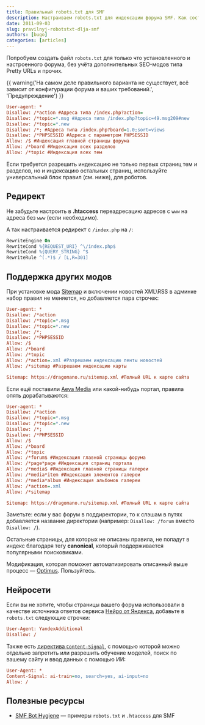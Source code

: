 ```yaml
---
title: Правильный robots.txt для SMF
description: Настраиваем robots.txt для индексации форума SMF. Как составить файл robots.txt для форума на движке SMF?
date: 2011-09-03
slug: pravilnyj-robotstxt-dlja-smf
authors: [bugo]
categories: [articles]
---
```


Попробуем создать файл `robots.txt` для только что установленного и настроенного форума, без учёта дополнительных SEO-модов типа Pretty URLs и прочих.

<!-- more -->

{{ warning('На самом деле правильного варианта не существует, всё зависит от конфигурации форума и ваших требований.', 'Предупреждение') }}

```ini
User-agent: *
Disallow: /*action #Адреса типа /index.php?action=
Disallow: /*topic=*.msg #Адреса типа /index.php?topic=49.msg209#new
Disallow: /*topic=*.new
Disallow: /*; #Адреса типа /index.php?board=1.0;sort=views
Disallow: /*PHPSESSID #Адреса с параметром PHPSESSID
Allow: /$ #Индексация главной страницы форума
Allow: /*board #Индексация всех разделов
Allow: /*topic #Индексация всех тем
```

Если требуется разрешить индексацию не только первых страниц тем и разделов, но и индексацию остальных страниц, используйте универсальный блок правил (см. ниже), для роботов.

## Редирект

Не забудьте настроить в **.htaccess** переадресацию адресов с `www` на адреса без `www` (если необходимо).

А так настраивается редирект с `/index.php` на `/`:

```apache
RewriteEngine On
RewriteCond %{REQUEST_URI} ^\/index.php$
RewriteCond %{QUERY_STRING} ^$
RewriteRule ^(.*)$ / [L,R=301]
```

## Поддержка других модов

При установке мода [Sitemap](/translations/sitemap) и включении новостей XML\RSS в админке набор правил не меняется, но добавляется пара строчек:

```ini
User-agent: *
Disallow: /*action
Disallow: /*topic=*.msg
Disallow: /*topic=*.new
Disallow: /*;
Disallow: /*PHPSESSID
Allow: /$
Allow: /*board
Allow: /*topic
Allow: /*action=.xml #Разрешаем индексацию ленты новостей
Allow: /*sitemap #Разрешаем индексацию карты

Sitemap: https://dragomano.ru/sitemap.xml #Полный URL к карте сайта
```

Если ещё поставили [Aeva Media](/translations/aeva-media) или какой-нибудь портал, правила опять дорабатываются:

```ini
User-agent: *
Disallow: /*action
Disallow: /*topic=*.msg
Disallow: /*topic=*.new
Disallow: /*;
Disallow: /*PHPSESSID
Allow: /$
Allow: /*board
Allow: /*topic
Allow: /*forum$ #Индексация главной страницы форума
Allow: /*page*page #Индексация страниц портала
Allow: /*media$ #Индексация главной страницы галереи
Allow: /*media*item #Индексация элементов галереи
Allow: /*media*album #Индексация альбомов галереи
Allow: /*action=.xml
Allow: /*sitemap

Sitemap: https://dragomano.ru/sitemap.xml #Полный URL к карте сайта
```

Заметьте: если у вас форум в поддиректории, то к слэшам в путях добавляется название директории (например: `Disallow: /forum` вместо `Disallow: /`).

Остальные страницы, для которых не описаны правила, не попадут в индекс благодаря тегу **canonical**, который поддерживается популярными поисковиками.

Модификация, которая поможет автоматизировать описанный выше процесс — [Optimus](/mods/optimus). Пользуйтесь.

## Нейросети

Если вы не хотите, чтобы страницы вашего форума использовали в качестве источника ответов сервиса [Нейро от Яндекса](https://webmaster.yandex.ru/blog/yandeks-zapustil-neyro-kak-on-rabotaet), добавьте в `robots.txt` следующие строчки:

```ini
User-Agent: YandexAdditional
Disallow: /
```

Также есть [директива `Content-Signal`](https://contentsignals.org), с помощью которой можно отдельно запретить или разрешить обучение моделей, поиск по вашему сайту и ввод данных с помощью ИИ:

```ini
User-Agent: *
Content-Signal: ai-train=no, search=yes, ai-input=no
Allow: /
```

## Полезные ресурсы

* [SMF Bot Hygiene](https://github.com/sbulen/SMF-bot-hygiene) — примеры `robots.txt` и `.htaccess` для SMF
